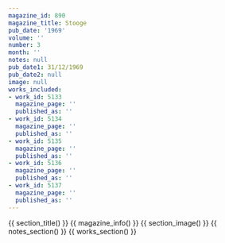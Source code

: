 ```yaml
---
magazine_id: 890
magazine_title: Stooge
pub_date: '1969'
volume: ''
number: 3
month: ''
notes: null
pub_date1: 31/12/1969
pub_date2: null
image: null
works_included:
- work_id: 5133
  magazine_page: ''
  published_as: ''
- work_id: 5134
  magazine_page: ''
  published_as: ''
- work_id: 5135
  magazine_page: ''
  published_as: ''
- work_id: 5136
  magazine_page: ''
  published_as: ''
- work_id: 5137
  magazine_page: ''
  published_as: ''
---
```


{{ section_title() }}
{{ magazine_info() }}
{{ section_image() }}
{{ notes_section() }}
{{ works_section() }}
